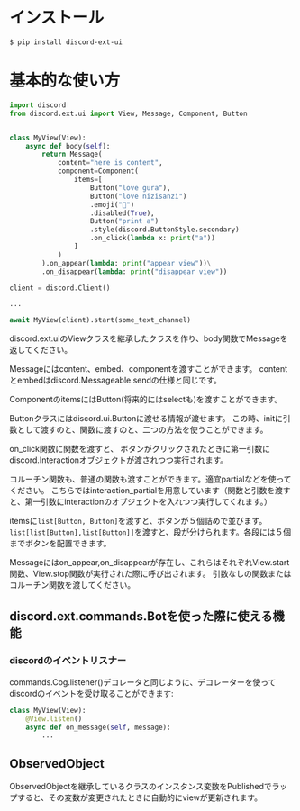 # インストール

```shell
$ pip install discord-ext-ui
```

# 基本的な使い方

```python
import discord
from discord.ext.ui import View, Message, Component, Button


class MyView(View):
    async def body(self):
        return Message(
            content="here is content",
            component=Component(
                items=[
                    Button("love gura"),
                    Button("love nizisanzi")
                    .emoji("🌈")
                    .disabled(True),
                    Button("print a")
                    .style(discord.ButtonStyle.secondary)
                    .on_click(lambda x: print("a"))
                ]
            )
        ).on_appear(lambda: print("appear view"))\
        .on_disappear(lambda: print("disappear view"))

client = discord.Client()

...

await MyView(client).start(some_text_channel)

```

discord.ext.uiのViewクラスを継承したクラスを作り、body関数でMessageを返してください。

Messageにはcontent、embed、componentを渡すことができます。
contentとembedはdiscord.Messageable.sendの仕様と同じです。

ComponentのitemsにはButton(将来的にはselectも)を渡すことができます。

Buttonクラスにはdiscord.ui.Buttonに渡せる情報が渡せます。
この時、initに引数として渡すのと、関数に渡すのと、二つの方法を使うことができます。

on_click関数に関数を渡すと、
ボタンがクリックされたときに第一引数にdiscord.Interactionオブジェクトが渡されつつ実行されます。

コルーチン関数も、普通の関数も渡すことができます。適宜partialなどを使ってください。
こちらではinteraction_partialを用意しています（関数と引数を渡すと、第一引数にinteractionのオブジェクトを入れつつ実行してくれます。）

itemsに`list[Button, Button]`を渡すと、ボタンが５個詰めで並びます。
`list[list[Button],list[Button]]`を渡すと、段が分けられます。各段には５個までボタンを配置できます。

Messageにはon_appear,on_disappearが存在し、これらはそれぞれView.start関数、View.stop関数が実行された際に呼び出されます。
引数なしの関数またはコルーチン関数を渡してください。

## discord.ext.commands.Botを使った際に使える機能

### discordのイベントリスナー

commands.Cog.listener()デコレータと同じように、デコレーターを使ってdiscordのイベントを受け取ることができます:

```python
class MyView(View):
    @View.listen()
    async def on_message(self, message):
        ...
```

## ObservedObject

ObservedObjectを継承しているクラスのインスタンス変数をPublishedでラップすると、その変数が変更されたときに自動的にviewが更新されます。
